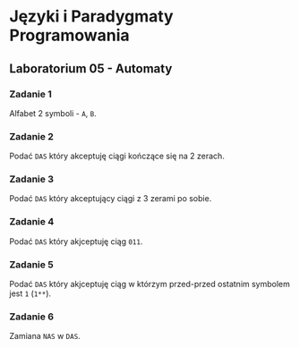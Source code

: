 # Języki i Paradygmaty Programowania

## Laboratorium 05 - Automaty

### Zadanie 1

Alfabet 2 symboli - ```A```, ```B```.

### Zadanie 2

Podać ```DAS``` który akceptuję ciągi kończące się na 2 zerach.

### Zadanie 3

Podać ```DAS``` który akceptujący ciągi z 3 zerami po sobie.

### Zadanie 4

Podać ```DAS``` który akjceptuję ciąg ```011```.

### Zadanie 5

Podać ```DAS``` który akjceptuję ciąg w którzym przed-przed ostatnim symbolem jest ```1``` (```1**```).

### Zadanie 6

Zamiana ```NAS``` w ```DAS```.
